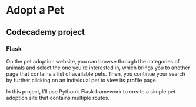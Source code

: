 # Adopt a Pet

## Codecademy project

### Flask

On the pet adoption website, you can browse through the categories of animals and select the one you’re interested in, which brings you to another page that contains a list of available pets. Then, you continue your search by further clicking on an individual pet to view its profile page.

In this project, I’ll use Python’s Flask framework to create a simple pet adoption site that contains multiple routes.
